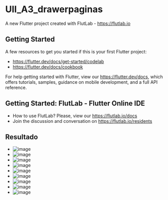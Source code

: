 # UII_A3_drawerpaginas

A new Flutter project created with FlutLab - https://flutlab.io

## Getting Started

A few resources to get you started if this is your first Flutter project:

- https://flutter.dev/docs/get-started/codelab
- https://flutter.dev/docs/cookbook

For help getting started with Flutter, view our
https://flutter.dev/docs, which offers tutorials,
samples, guidance on mobile development, and a full API reference.

## Getting Started: FlutLab - Flutter Online IDE

- How to use FlutLab? Please, view our https://flutlab.io/docs
- Join the discussion and conversation on https://flutlab.io/residents

## Resultado
- ![image](https://github.com/lgLara09/UII_A3_drawerpaginas/assets/143548080/f1ff0341-0d2f-459c-9dc6-ebba4dca3f46)
- ![image](https://github.com/lgLara09/UII_A3_drawerpaginas/assets/143548080/0abf4de8-64a7-49c4-9094-86535221134e)
- ![image](https://github.com/lgLara09/UII_A3_drawerpaginas/assets/143548080/b11522ea-e0e6-4cfe-995f-0bc6ce945153)
- ![image](https://github.com/lgLara09/UII_A3_drawerpaginas/assets/143548080/0fb14400-fd53-47cc-ab9e-aab496ed77b8)
- ![image](https://github.com/lgLara09/UII_A3_drawerpaginas/assets/143548080/b4542b0f-cc47-461d-a1e9-2d9a15925f7c)
- ![image](https://github.com/lgLara09/UII_A3_drawerpaginas/assets/143548080/c2a271ef-275c-4915-9907-028ac3c401b9)
- ![image](https://github.com/lgLara09/UII_A3_drawerpaginas/assets/143548080/f4484b1e-f06f-4319-9023-fa7924336cdb)
- ![image](https://github.com/lgLara09/UII_A3_drawerpaginas/assets/143548080/fe288e82-96ff-4b5b-993a-6ea8602de018)
- ![image](https://github.com/lgLara09/UII_A3_drawerpaginas/assets/143548080/5e662db3-bf22-4cee-9f36-d4f8f27c874d)









